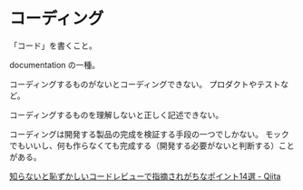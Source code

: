 # コーディング

「コード」を書くこと。

documentation の一種。

コーディングするものがないとコーディングできない。
プロダクトやテストなど。

コーディングするものを理解しないと正しく記述できない。

コーディングは開発する製品の完成を検証する手段の一つでしかない。
モックでもいいし、何も作らなくても完成する（開発する必要がないと判断する）ことがある。

[知らないと恥ずかしいコードレビューで指摘されがちなポイント14選 - Qiita](https://qiita.com/ouauai/items/d38eeef9f0af5a4a87da)
